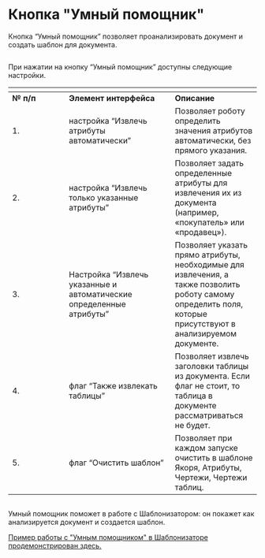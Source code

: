 # Кнопка "Умный помощник"

Кнопка “Умный помощник” позволяет проанализировать документ и создать шаблон для документа.

<figure><img src="https://lh7-rt.googleusercontent.com/docsz/AD_4nXebsfXuKbVgPa7QqFpMl3iJUnqCnGnG0pN7Z0gGiEQ160V27QOhhdCujOuRpw6_X4qGLN4NogF8WwPfxeJcz9DziR8uTN0aPBNGgwV9VxIDK7CrNlazTFC1rrQAbeq0Bv39A3xsGL5Wotqx_Ez7FjpF1Lhu?key=MBC6hVHKTrgfBdJNL64AXQ" alt=""><figcaption></figcaption></figure>

&#x20;При нажатии на кнопку “Умный помощник” доступны следующие настройки.

<table data-header-hidden><thead><tr><th width="99"></th><th width="199"></th><th></th></tr></thead><tbody><tr><td><strong>№ п/п</strong></td><td><strong>Элемент интерфейса</strong></td><td><strong>Описание</strong></td></tr><tr><td>1.</td><td>настройка “Извлечь атрибуты автоматически”</td><td>Позволяет роботу определить значения атрибутов автоматически, без прямого указания.</td></tr><tr><td>2.</td><td>настройка “Извлечь только указанные атрибуты”</td><td>Позволяет задать определенные атрибуты для извлечения их из документа (например, «покупатель» или «продавец»).</td></tr><tr><td>3.</td><td>Настройка “Извлечь указанные и автоматические определенные атрибуты”</td><td>Позволяет указать прямо атрибуты, необходимые для извлечения, а также позволить роботу самому определить поля, которые присутствуют в анализируемом документе.</td></tr><tr><td>4.</td><td>флаг “Также извлекать таблицы”</td><td>Позволяет извлечь заголовки таблицы из документа. Если флаг не стоит, то таблица в документе рассматриваться не будет.</td></tr><tr><td>5.</td><td>флаг “Очистить шаблон”</td><td>Позволяет при каждом запуске очистить в шаблоне Якоря, Атрибуты, Чертежи, Чертежи таблиц.</td></tr></tbody></table>

&#x20;

<figure><img src="https://lh7-rt.googleusercontent.com/docsz/AD_4nXcHnqNOUM3z68LyAyniO11u29MfjAR0aSBa3XKYBY32jg4pZa5JU2QTinzmEku81uX-ILPnemd6hkXNpAc_YoAk_5ZHnFwioOy0q2kYa4IXRQQdD3LZSagUPUHgfO_m_PzQrPSCRLq96Et0FVB1UEMJP3pB?key=MBC6hVHKTrgfBdJNL64AXQ" alt=""><figcaption></figcaption></figure>

Умный помощник поможет в работе с Шаблонизатором: он покажет как анализируется документ и создается шаблон.

[Пример работы с "Умным помощником" в Шаблонизаторе продемонстрирован здесь.](https://sherparpa.ru/ucontent/?xbE0)
